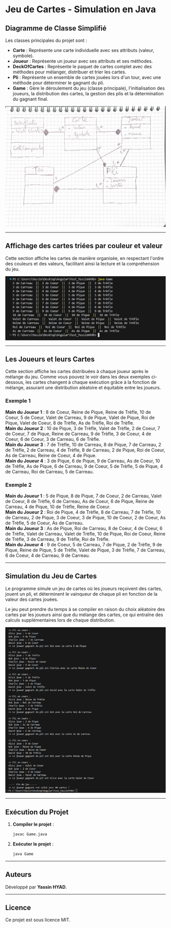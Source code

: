 # Jeu de Cartes - Simulation en Java

## Diagramme de Classe Simplifié

Les classes principales du projet sont :

- **Carte** : Représente une carte individuelle avec ses attributs (valeur, symbole).
- **Joueur** : Représente un joueur avec ses attributs et ses méthodes.
- **DeckOfCartes** : Représente le paquet de cartes complet avec des méthodes pour mélanger, distribuer et trier les cartes.
- **Pli** : Représente un ensemble de cartes jouées lors d'un tour, avec une méthode pour déterminer le gagnant du pli.
- **Game** : Gère le déroulement du jeu (classe principale), l'initialisation des joueurs, la distribution des cartes, la gestion des plis et la détermination du gagnant final.

![Diagramme de classe](images/ClassD_page-0001.jpg)

---

## Affichage des cartes triées par couleur et valeur

Cette section affiche les cartes de manière organisée, en respectant l'ordre des couleurs et des valeurs, facilitant ainsi la lecture et la compréhension du jeu.

![Cartes triées](images/Capture.PNG)

---

## Les Joueurs et leurs Cartes

Cette section affiche les cartes distribuées à chaque joueur après le mélange du jeu. Comme vous pouvez le voir dans les deux exemples ci-dessous, les cartes changent à chaque exécution grâce à la fonction de mélange, assurant une distribution aléatoire et équitable entre les joueurs.

### Exemple 1

**Main du Joueur 1** : 8 de Coeur, Reine de Pique, Reine de Trèfle, 10 de Coeur, 5 de Coeur, Valet de Carreau, 9 de Pique, Valet de Pique, Roi de Pique, Valet de Coeur, 8 de Trèfle, As de Trèfle, Roi de Trèfle.  
**Main du Joueur 2** : 10 de Pique, 3 de Trèfle, Valet de Trèfle, 2 de Coeur, 7 de Coeur, 7 de Pique, Reine de Carreau, 9 de Trèfle, 3 de Coeur, 4 de Coeur, 6 de Coeur, 3 de Carreau, 6 de Trèfle.  
**Main du Joueur 3** : 7 de Trèfle, 10 de Carreau, 8 de Pique, 7 de Carreau, 2 de Trèfle, 2 de Carreau, 4 de Trèfle, 8 de Carreau, 2 de Pique, Roi de Coeur, As de Carreau, Reine de Coeur, 4 de Pique.  
**Main du Joueur 4** : 3 de Pique, 6 de Pique, 9 de Carreau, As de Coeur, 10 de Trèfle, As de Pique, 6 de Carreau, 9 de Coeur, 5 de Trèfle, 5 de Pique, 4 de Carreau, Roi de Carreau, 5 de Carreau.

### Exemple 2

**Main du Joueur 1** : 5 de Pique, 8 de Pique, 7 de Coeur, 2 de Carreau, Valet de Coeur, 8 de Trèfle, 6 de Carreau, As de Coeur, 6 de Pique, Reine de Carreau, 4 de Pique, 10 de Trèfle, Reine de Coeur.  
**Main du Joueur 2** : Roi de Pique, 4 de Trèfle, 8 de Carreau, 7 de Trèfle, 10 de Carreau, 2 de Pique, 3 de Coeur, 3 de Pique, 10 de Coeur, 2 de Coeur, As de Trèfle, 5 de Coeur, As de Carreau.  
**Main du Joueur 3** : As de Pique, Roi de Carreau, 8 de Coeur, 4 de Coeur, 6 de Trèfle, Valet de Carreau, Valet de Trèfle, 10 de Pique, Roi de Coeur, Reine de Trèfle, 3 de Carreau, 9 de Trèfle, Roi de Trèfle.  
**Main du Joueur 4** : 9 de Coeur, 5 de Carreau, 7 de Pique, 2 de Trèfle, 9 de Pique, Reine de Pique, 5 de Trèfle, Valet de Pique, 3 de Trèfle, 7 de Carreau, 6 de Coeur, 4 de Carreau, 9 de Carreau.

---

## Simulation du Jeu de Cartes

Le programme simule un jeu de cartes où les joueurs reçoivent des cartes, jouent un pli, et déterminent le vainqueur de chaque pli en fonction de la valeur des cartes jouées.

Le jeu peut prendre du temps à se compiler en raison du choix aléatoire des cartes par les joueurs ainsi que du mélange des cartes, ce qui entraîne des calculs supplémentaires lors de chaque distribution.

![Jeu en cours](images/Game.PNG)

---

## Exécution du Projet

1. **Compiler le projet** :
   ```sh
   javac Game.java
   ```
2. **Exécuter le projet** :
   ```sh
   java Game
   ```

---

## Auteurs

Développé par **Yassin HYAD**.

---

## Licence

Ce projet est sous licence MIT.
